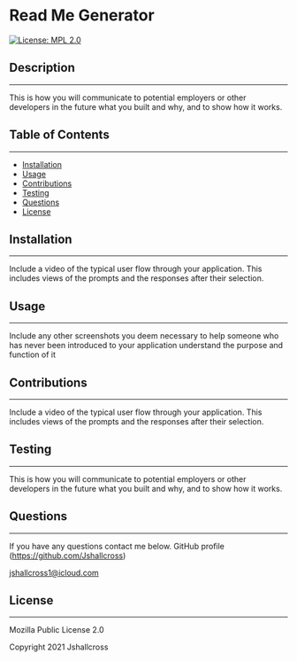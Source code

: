 # Read Me Generator 
  

[![License: MPL 2.0](https://img.shields.io/badge/License-MPL%202.0-brightgreen.svg)](https://opensource.org/licenses/MPL-2.0)
 
  
## Description
---
This is how you will communicate to potential employers or other developers in the future what you built and why, and to show how it works.  

## Table of Contents
---
* [Installation](#installation)
* [Usage](#usage)
* [Contributions](#contributions)
* [Testing](#testing)
* [Questions](#questions)
* [License](#license)


## Installation
---
Include a video of the typical user flow through your application. This includes views of the prompts and the responses after their selection.  

## Usage
---
Include any other screenshots you deem necessary to help someone who has never been introduced to your application understand the purpose and function of it  

## Contributions
---
Include a video of the typical user flow through your application. This includes views of the prompts and the responses after their selection.  

## Testing
---
This is how you will communicate to potential employers or other developers in the future what you built and why, and to show how it works.

## Questions
---  
If you have any questions contact me below.
GitHub profile (https://github.com/Jshallcross)   

jshallcross1@icloud.com




## License
--- 
Mozilla Public License 2.0  

Copyright 2021 Jshallcross





